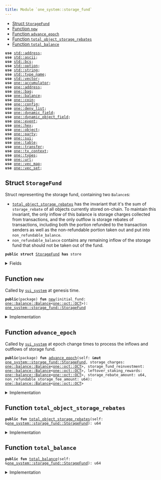 ```yaml
---
title: Module `one_system::storage_fund`
---
```




-  [Struct `StorageFund`](#sui_system_storage_fund_StorageFund)
-  [Function `new`](#sui_system_storage_fund_new)
-  [Function `advance_epoch`](#sui_system_storage_fund_advance_epoch)
-  [Function `total_object_storage_rebates`](#sui_system_storage_fund_total_object_storage_rebates)
-  [Function `total_balance`](#sui_system_storage_fund_total_balance)


<pre><code><b>use</b> <a href="../std/address.md#std_address">std::address</a>;
<b>use</b> <a href="../std/ascii.md#std_ascii">std::ascii</a>;
<b>use</b> <a href="../std/bcs.md#std_bcs">std::bcs</a>;
<b>use</b> <a href="../std/option.md#std_option">std::option</a>;
<b>use</b> <a href="../std/string.md#std_string">std::string</a>;
<b>use</b> <a href="../std/type_name.md#std_type_name">std::type_name</a>;
<b>use</b> <a href="../std/vector.md#std_vector">std::vector</a>;
<b>use</b> <a href="../sui/accumulator.md#sui_accumulator">one::accumulator</a>;
<b>use</b> <a href="../sui/address.md#sui_address">one::address</a>;
<b>use</b> <a href="../sui/bag.md#sui_bag">one::bag</a>;
<b>use</b> <a href="../sui/balance.md#sui_balance">one::balance</a>;
<b>use</b> <a href="../sui/coin.md#sui_coin">one::coin</a>;
<b>use</b> <a href="../sui/config.md#sui_config">one::config</a>;
<b>use</b> <a href="../sui/deny_list.md#sui_deny_list">one::deny_list</a>;
<b>use</b> <a href="../sui/dynamic_field.md#sui_dynamic_field">one::dynamic_field</a>;
<b>use</b> <a href="../sui/dynamic_object_field.md#sui_dynamic_object_field">one::dynamic_object_field</a>;
<b>use</b> <a href="../sui/event.md#sui_event">one::event</a>;
<b>use</b> <a href="../sui/hex.md#sui_hex">one::hex</a>;
<b>use</b> <a href="../sui/object.md#sui_object">one::object</a>;
<b>use</b> <a href="../sui/party.md#sui_party">one::party</a>;
<b>use</b> <a href="../sui/sui.md#sui_sui">one::sui</a>;
<b>use</b> <a href="../sui/table.md#sui_table">one::table</a>;
<b>use</b> <a href="../sui/transfer.md#sui_transfer">one::transfer</a>;
<b>use</b> <a href="../sui/tx_context.md#sui_tx_context">one::tx_context</a>;
<b>use</b> <a href="../sui/types.md#sui_types">one::types</a>;
<b>use</b> <a href="../sui/url.md#sui_url">one::url</a>;
<b>use</b> <a href="../sui/vec_map.md#sui_vec_map">one::vec_map</a>;
<b>use</b> <a href="../sui/vec_set.md#sui_vec_set">one::vec_set</a>;
</code></pre>



<a name="sui_system_storage_fund_StorageFund"></a>

## Struct `StorageFund`

Struct representing the storage fund, containing two <code>Balance</code>s:
- <code><a href="../one_system/storage_fund.md#sui_system_storage_fund_total_object_storage_rebates">total_object_storage_rebates</a></code> has the invariant that it's the sum of <code>storage_rebate</code> of
all objects currently stored on-chain. To maintain this invariant, the only inflow of this
balance is storage charges collected from transactions, and the only outflow is storage rebates
of transactions, including both the portion refunded to the transaction senders as well as
the non-refundable portion taken out and put into <code>non_refundable_balance</code>.
- <code>non_refundable_balance</code> contains any remaining inflow of the storage fund that should not
be taken out of the fund.


<pre><code><b>public</b> <b>struct</b> <a href="../one_system/storage_fund.md#sui_system_storage_fund_StorageFund">StorageFund</a> <b>has</b> store
</code></pre>



<details>
<summary>Fields</summary>


<dl>
<dt>
<code><a href="../one_system/storage_fund.md#sui_system_storage_fund_total_object_storage_rebates">total_object_storage_rebates</a>: <a href="../sui/balance.md#sui_balance_Balance">one::balance::Balance</a>&lt;<a href="../sui/sui.md#sui_sui_SUI">one::oct::OCT</a>&gt;</code>
</dt>
<dd>
</dd>
<dt>
<code>non_refundable_balance: <a href="../sui/balance.md#sui_balance_Balance">one::balance::Balance</a>&lt;<a href="../sui/sui.md#sui_sui_SUI">one::oct::OCT</a>&gt;</code>
</dt>
<dd>
</dd>
</dl>


</details>

<a name="sui_system_storage_fund_new"></a>

## Function `new`

Called by <code><a href="../one_system/one_system.md#sui_system_sui_system">sui_system</a></code> at genesis time.


<pre><code><b>public</b>(package) <b>fun</b> <a href="../one_system/storage_fund.md#sui_system_storage_fund_new">new</a>(initial_fund: <a href="../sui/balance.md#sui_balance_Balance">one::balance::Balance</a>&lt;<a href="../sui/sui.md#sui_sui_SUI">one::oct::OCT</a>&gt;): <a href="../one_system/storage_fund.md#sui_system_storage_fund_StorageFund">one_system::storage_fund::StorageFund</a>
</code></pre>



<details>
<summary>Implementation</summary>


<pre><code><b>public</b>(package) <b>fun</b> <a href="../one_system/storage_fund.md#sui_system_storage_fund_new">new</a>(initial_fund: Balance&lt;SUI&gt;): <a href="../one_system/storage_fund.md#sui_system_storage_fund_StorageFund">StorageFund</a> {
    <a href="../one_system/storage_fund.md#sui_system_storage_fund_StorageFund">StorageFund</a> {
        // At the beginning there's no object in the storage yet
        <a href="../one_system/storage_fund.md#sui_system_storage_fund_total_object_storage_rebates">total_object_storage_rebates</a>: balance::zero(),
        non_refundable_balance: initial_fund,
    }
}
</code></pre>



</details>

<a name="sui_system_storage_fund_advance_epoch"></a>

## Function `advance_epoch`

Called by <code><a href="../one_system/one_system.md#sui_system_sui_system">sui_system</a></code> at epoch change times to process the inflows and outflows of storage fund.


<pre><code><b>public</b>(package) <b>fun</b> <a href="../one_system/storage_fund.md#sui_system_storage_fund_advance_epoch">advance_epoch</a>(self: &<b>mut</b> <a href="../one_system/storage_fund.md#sui_system_storage_fund_StorageFund">one_system::storage_fund::StorageFund</a>, storage_charges: <a href="../sui/balance.md#sui_balance_Balance">one::balance::Balance</a>&lt;<a href="../sui/sui.md#sui_sui_SUI">one::oct::OCT</a>&gt;, storage_fund_reinvestment: <a href="../sui/balance.md#sui_balance_Balance">one::balance::Balance</a>&lt;<a href="../sui/sui.md#sui_sui_SUI">one::oct::OCT</a>&gt;, leftover_staking_rewards: <a href="../sui/balance.md#sui_balance_Balance">one::balance::Balance</a>&lt;<a href="../sui/sui.md#sui_sui_SUI">one::oct::OCT</a>&gt;, storage_rebate_amount: u64, non_refundable_storage_fee_amount: u64): <a href="../sui/balance.md#sui_balance_Balance">one::balance::Balance</a>&lt;<a href="../sui/sui.md#sui_sui_SUI">one::oct::OCT</a>&gt;
</code></pre>



<details>
<summary>Implementation</summary>


<pre><code><b>public</b>(package) <b>fun</b> <a href="../one_system/storage_fund.md#sui_system_storage_fund_advance_epoch">advance_epoch</a>(
    self: &<b>mut</b> <a href="../one_system/storage_fund.md#sui_system_storage_fund_StorageFund">StorageFund</a>,
    storage_charges: Balance&lt;SUI&gt;,
    storage_fund_reinvestment: Balance&lt;SUI&gt;,
    leftover_staking_rewards: Balance&lt;SUI&gt;,
    storage_rebate_amount: u64,
    non_refundable_storage_fee_amount: u64,
): Balance&lt;SUI&gt; {
    // Both the reinvestment and leftover rewards are not to be refunded so they go to the non-refundable balance.
    self.non_refundable_balance.join(storage_fund_reinvestment);
    self.non_refundable_balance.join(leftover_staking_rewards);
    // The storage charges <b>for</b> the epoch come from the storage rebate of the <a href="../one_system/storage_fund.md#sui_system_storage_fund_new">new</a> objects created
    // and the <a href="../one_system/storage_fund.md#sui_system_storage_fund_new">new</a> storage rebates of the objects modified during the epoch so we put the charges
    // into `<a href="../one_system/storage_fund.md#sui_system_storage_fund_total_object_storage_rebates">total_object_storage_rebates</a>`.
    self.<a href="../one_system/storage_fund.md#sui_system_storage_fund_total_object_storage_rebates">total_object_storage_rebates</a>.join(storage_charges);
    // Split out the non-refundable portion of the storage rebate and put it into the non-refundable balance.
    <b>let</b> non_refundable_storage_fee = self
        .<a href="../one_system/storage_fund.md#sui_system_storage_fund_total_object_storage_rebates">total_object_storage_rebates</a>
        .split(non_refundable_storage_fee_amount);
    self.non_refundable_balance.join(non_refundable_storage_fee);
    // `storage_rebates` include the already refunded rebates of deleted objects and old rebates of modified objects and
    // should be taken out of the `<a href="../one_system/storage_fund.md#sui_system_storage_fund_total_object_storage_rebates">total_object_storage_rebates</a>`.
    <b>let</b> storage_rebate = self.<a href="../one_system/storage_fund.md#sui_system_storage_fund_total_object_storage_rebates">total_object_storage_rebates</a>.split(storage_rebate_amount);
    // The storage rebate <b>has</b> already been returned to individual transaction senders' gas coins
    // so we <b>return</b> the balance to be burnt at the very end of epoch change.
    storage_rebate
}
</code></pre>



</details>

<a name="sui_system_storage_fund_total_object_storage_rebates"></a>

## Function `total_object_storage_rebates`



<pre><code><b>public</b> <b>fun</b> <a href="../one_system/storage_fund.md#sui_system_storage_fund_total_object_storage_rebates">total_object_storage_rebates</a>(self: &<a href="../one_system/storage_fund.md#sui_system_storage_fund_StorageFund">one_system::storage_fund::StorageFund</a>): u64
</code></pre>



<details>
<summary>Implementation</summary>


<pre><code><b>public</b> <b>fun</b> <a href="../one_system/storage_fund.md#sui_system_storage_fund_total_object_storage_rebates">total_object_storage_rebates</a>(self: &<a href="../one_system/storage_fund.md#sui_system_storage_fund_StorageFund">StorageFund</a>): u64 {
    self.<a href="../one_system/storage_fund.md#sui_system_storage_fund_total_object_storage_rebates">total_object_storage_rebates</a>.value()
}
</code></pre>



</details>

<a name="sui_system_storage_fund_total_balance"></a>

## Function `total_balance`



<pre><code><b>public</b> <b>fun</b> <a href="../one_system/storage_fund.md#sui_system_storage_fund_total_balance">total_balance</a>(self: &<a href="../one_system/storage_fund.md#sui_system_storage_fund_StorageFund">one_system::storage_fund::StorageFund</a>): u64
</code></pre>



<details>
<summary>Implementation</summary>


<pre><code><b>public</b> <b>fun</b> <a href="../one_system/storage_fund.md#sui_system_storage_fund_total_balance">total_balance</a>(self: &<a href="../one_system/storage_fund.md#sui_system_storage_fund_StorageFund">StorageFund</a>): u64 {
    self.<a href="../one_system/storage_fund.md#sui_system_storage_fund_total_object_storage_rebates">total_object_storage_rebates</a>.value() + self.non_refundable_balance.value()
}
</code></pre>



</details>
